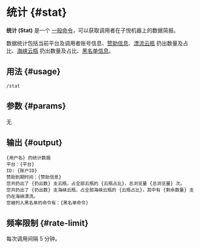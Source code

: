 # 统计 {#stat}

**统计 (Stat)** 是一个 [一般命令](/general)，可以获取调用者在子悦机器上的数据简报。

数据统计包括当前平台及调用者账号信息、[赞助信息](/sponsors.md)、[漂流云瓶](/general/driftbottle) 扔出数量及占比、[海峡云瓶](/general/straitbottle) 扔出数量及占比、[黑名单信息](/)。

## 用法 {#usage}

```
/stat
```

## 参数 {#params}

无

## 输出 {#output}

```
{用户名} 的统计数据
平台：{平台}
ID: {账户ID}
赞助到期时间：{赞助信息}
您共扔出了 {扔出数} 支云瓶，占全部云瓶的 {云瓶占比}，总浏览量 {总浏览量} 次。
您共扔出了 {扔出数} 支海峡云瓶，占全部海峡云瓶的 {云瓶占比}，其中有 {剩余数量} 支仍在海峡漂流。
您被列入黑名单的命令有：{黑名单命令}
```

## 频率限制 {#rate-limit}

每次调用间隔 5 分钟。
